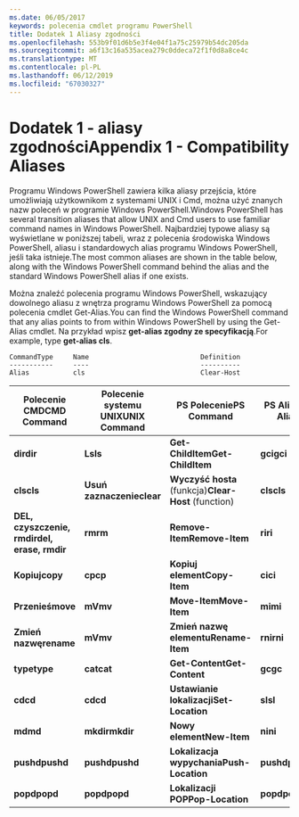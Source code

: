 ```yaml
---
ms.date: 06/05/2017
keywords: polecenia cmdlet programu PowerShell
title: Dodatek 1 Aliasy zgodności
ms.openlocfilehash: 553b9f01d6b5e3f4e04f1a75c25979b54dc205da
ms.sourcegitcommit: a6f13c16a535acea279c0ddeca72f1f0d8a8ce4c
ms.translationtype: MT
ms.contentlocale: pl-PL
ms.lasthandoff: 06/12/2019
ms.locfileid: "67030327"
---
```

# <a name="appendix-1---compatibility-aliases"></a><span data-ttu-id="2d45e-103">Dodatek 1 - aliasy zgodności</span><span class="sxs-lookup"><span data-stu-id="2d45e-103">Appendix 1 - Compatibility Aliases</span></span>

<span data-ttu-id="2d45e-104">Programu Windows PowerShell zawiera kilka aliasy przejścia, które umożliwiają użytkownikom z systemami UNIX i Cmd, można użyć znanych nazw poleceń w programie Windows PowerShell.</span><span class="sxs-lookup"><span data-stu-id="2d45e-104">Windows PowerShell has several transition aliases that allow UNIX and Cmd users to use familiar command names in Windows PowerShell.</span></span> <span data-ttu-id="2d45e-105">Najbardziej typowe aliasy są wyświetlane w poniższej tabeli, wraz z polecenia środowiska Windows PowerShell, aliasu i standardowych alias programu Windows PowerShell, jeśli taka istnieje.</span><span class="sxs-lookup"><span data-stu-id="2d45e-105">The most common aliases are shown in the table below, along with the Windows PowerShell command behind the alias and the standard Windows PowerShell alias if one exists.</span></span>

<span data-ttu-id="2d45e-106">Można znaleźć polecenia programu Windows PowerShell, wskazujący dowolnego aliasu z wnętrza programu Windows PowerShell za pomocą polecenia cmdlet Get-Alias.</span><span class="sxs-lookup"><span data-stu-id="2d45e-106">You can find the Windows PowerShell command that any alias points to from within Windows PowerShell by using the Get-Alias cmdlet.</span></span> <span data-ttu-id="2d45e-107">Na przykład wpisz **get-alias zgodny ze specyfikacją**.</span><span class="sxs-lookup"><span data-stu-id="2d45e-107">For example, type **get-alias cls**.</span></span>

```
CommandType     Name                            Definition
-----------     ----                            ----------
Alias           cls                             Clear-Host
```

|<span data-ttu-id="2d45e-108">Polecenie CMD</span><span class="sxs-lookup"><span data-stu-id="2d45e-108">CMD Command</span></span>|<span data-ttu-id="2d45e-109">Polecenie systemu UNIX</span><span class="sxs-lookup"><span data-stu-id="2d45e-109">UNIX Command</span></span>|<span data-ttu-id="2d45e-110">PS Polecenie</span><span class="sxs-lookup"><span data-stu-id="2d45e-110">PS Command</span></span>|<span data-ttu-id="2d45e-111">PS Alias</span><span class="sxs-lookup"><span data-stu-id="2d45e-111">PS Alias</span></span>|
|---------------|----------------|--------------|------------|
|<span data-ttu-id="2d45e-112">**dir**</span><span class="sxs-lookup"><span data-stu-id="2d45e-112">**dir**</span></span>|<span data-ttu-id="2d45e-113">**Ls**</span><span class="sxs-lookup"><span data-stu-id="2d45e-113">**ls**</span></span>|<span data-ttu-id="2d45e-114">**Get-ChildItem**</span><span class="sxs-lookup"><span data-stu-id="2d45e-114">**Get-ChildItem**</span></span>|<span data-ttu-id="2d45e-115">**gci**</span><span class="sxs-lookup"><span data-stu-id="2d45e-115">**gci**</span></span>|
|<span data-ttu-id="2d45e-116">**cls**</span><span class="sxs-lookup"><span data-stu-id="2d45e-116">**cls**</span></span>|<span data-ttu-id="2d45e-117">**Usuń zaznaczenie**</span><span class="sxs-lookup"><span data-stu-id="2d45e-117">**clear**</span></span>|<span data-ttu-id="2d45e-118">**Wyczyść hosta** (funkcja)</span><span class="sxs-lookup"><span data-stu-id="2d45e-118">**Clear-Host** (function)</span></span>|<span data-ttu-id="2d45e-119">**cls**</span><span class="sxs-lookup"><span data-stu-id="2d45e-119">**cls**</span></span>|
|<span data-ttu-id="2d45e-120">**DEL, czyszczenie, rmdir**</span><span class="sxs-lookup"><span data-stu-id="2d45e-120">**del, erase, rmdir**</span></span>|<span data-ttu-id="2d45e-121">**rm**</span><span class="sxs-lookup"><span data-stu-id="2d45e-121">**rm**</span></span>|<span data-ttu-id="2d45e-122">**Remove-Item**</span><span class="sxs-lookup"><span data-stu-id="2d45e-122">**Remove-Item**</span></span>|<span data-ttu-id="2d45e-123">**ri**</span><span class="sxs-lookup"><span data-stu-id="2d45e-123">**ri**</span></span>|
|<span data-ttu-id="2d45e-124">**Kopiuj**</span><span class="sxs-lookup"><span data-stu-id="2d45e-124">**copy**</span></span>|<span data-ttu-id="2d45e-125">**cp**</span><span class="sxs-lookup"><span data-stu-id="2d45e-125">**cp**</span></span>|<span data-ttu-id="2d45e-126">**Kopiuj element**</span><span class="sxs-lookup"><span data-stu-id="2d45e-126">**Copy-Item**</span></span>|<span data-ttu-id="2d45e-127">**ci**</span><span class="sxs-lookup"><span data-stu-id="2d45e-127">**ci**</span></span>|
|<span data-ttu-id="2d45e-128">**Przenieś**</span><span class="sxs-lookup"><span data-stu-id="2d45e-128">**move**</span></span>|<span data-ttu-id="2d45e-129">**mV**</span><span class="sxs-lookup"><span data-stu-id="2d45e-129">**mv**</span></span>|<span data-ttu-id="2d45e-130">**Move-Item**</span><span class="sxs-lookup"><span data-stu-id="2d45e-130">**Move-Item**</span></span>|<span data-ttu-id="2d45e-131">**mi**</span><span class="sxs-lookup"><span data-stu-id="2d45e-131">**mi**</span></span>|
|<span data-ttu-id="2d45e-132">**Zmień nazwę**</span><span class="sxs-lookup"><span data-stu-id="2d45e-132">**rename**</span></span>|<span data-ttu-id="2d45e-133">**mV**</span><span class="sxs-lookup"><span data-stu-id="2d45e-133">**mv**</span></span>|<span data-ttu-id="2d45e-134">**Zmień nazwę elementu**</span><span class="sxs-lookup"><span data-stu-id="2d45e-134">**Rename-Item**</span></span>|<span data-ttu-id="2d45e-135">**rni**</span><span class="sxs-lookup"><span data-stu-id="2d45e-135">**rni**</span></span>|
|<span data-ttu-id="2d45e-136">**type**</span><span class="sxs-lookup"><span data-stu-id="2d45e-136">**type**</span></span>|<span data-ttu-id="2d45e-137">**cat**</span><span class="sxs-lookup"><span data-stu-id="2d45e-137">**cat**</span></span>|<span data-ttu-id="2d45e-138">**Get-Content**</span><span class="sxs-lookup"><span data-stu-id="2d45e-138">**Get-Content**</span></span>|<span data-ttu-id="2d45e-139">**gc**</span><span class="sxs-lookup"><span data-stu-id="2d45e-139">**gc**</span></span>|
|<span data-ttu-id="2d45e-140">**cd**</span><span class="sxs-lookup"><span data-stu-id="2d45e-140">**cd**</span></span>|<span data-ttu-id="2d45e-141">**cd**</span><span class="sxs-lookup"><span data-stu-id="2d45e-141">**cd**</span></span>|<span data-ttu-id="2d45e-142">**Ustawianie lokalizacji**</span><span class="sxs-lookup"><span data-stu-id="2d45e-142">**Set-Location**</span></span>|<span data-ttu-id="2d45e-143">**sl**</span><span class="sxs-lookup"><span data-stu-id="2d45e-143">**sl**</span></span>|
|<span data-ttu-id="2d45e-144">**md**</span><span class="sxs-lookup"><span data-stu-id="2d45e-144">**md**</span></span>|<span data-ttu-id="2d45e-145">**mkdir**</span><span class="sxs-lookup"><span data-stu-id="2d45e-145">**mkdir**</span></span>|<span data-ttu-id="2d45e-146">**Nowy element**</span><span class="sxs-lookup"><span data-stu-id="2d45e-146">**New-Item**</span></span>|<span data-ttu-id="2d45e-147">**ni**</span><span class="sxs-lookup"><span data-stu-id="2d45e-147">**ni**</span></span>|
|<span data-ttu-id="2d45e-148">**pushd**</span><span class="sxs-lookup"><span data-stu-id="2d45e-148">**pushd**</span></span>|<span data-ttu-id="2d45e-149">**pushd**</span><span class="sxs-lookup"><span data-stu-id="2d45e-149">**pushd**</span></span>|<span data-ttu-id="2d45e-150">**Lokalizacja wypychania**</span><span class="sxs-lookup"><span data-stu-id="2d45e-150">**Push-Location**</span></span>|<span data-ttu-id="2d45e-151">**pushd**</span><span class="sxs-lookup"><span data-stu-id="2d45e-151">**pushd**</span></span>|
|<span data-ttu-id="2d45e-152">**popd**</span><span class="sxs-lookup"><span data-stu-id="2d45e-152">**popd**</span></span>|<span data-ttu-id="2d45e-153">**popd**</span><span class="sxs-lookup"><span data-stu-id="2d45e-153">**popd**</span></span>|<span data-ttu-id="2d45e-154">**Lokalizacji POP**</span><span class="sxs-lookup"><span data-stu-id="2d45e-154">**Pop-Location**</span></span>|<span data-ttu-id="2d45e-155">**popd**</span><span class="sxs-lookup"><span data-stu-id="2d45e-155">**popd**</span></span>|
